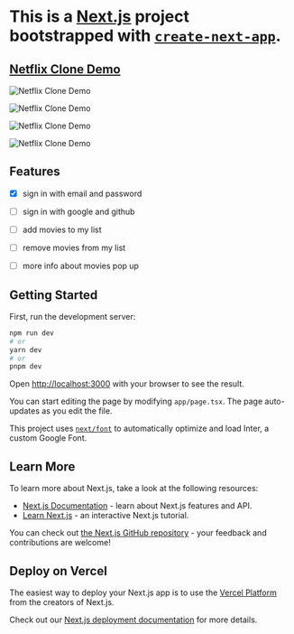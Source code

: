# This is a [Next.js](https://nextjs.org/) project bootstrapped with [`create-next-app`](https://github.com/vercel/next.js/tree/canary/packages/create-next-app).

## [Netflix Clone Demo](https://netflix-clone-eight-sand.vercel.app/)

<!-- image Homepage -->
![Netflix Clone Demo]('/../public/homepage.png', 'Netflix Clone Demo')

<!-- image Sign In -->
![Netflix Clone Demo]('/../public/signin.png', 'Netflix Clone Demo')


<!-- profile -->
![Netflix Clone Demo]('/../public/whowatching.png', 'Netflix Clone Demo')

<!--mylist  -->
![Netflix Clone Demo]('/../public/Mylist.png', 'Netflix Clone Demo')



## Features

- [x] sign in  with email and password
- [ ] sign in with google and github
- [ ] add movies to my list
- [ ] remove movies from my list
- [ ] more info about movies pop up






## Getting Started

First, run the development server:

```bash
npm run dev
# or
yarn dev
# or
pnpm dev
```

Open [http://localhost:3000](http://localhost:3000) with your browser to see the result.

You can start editing the page by modifying `app/page.tsx`. The page auto-updates as you edit the file.

This project uses [`next/font`](https://nextjs.org/docs/basic-features/font-optimization) to automatically optimize and load Inter, a custom Google Font.

## Learn More

To learn more about Next.js, take a look at the following resources:

- [Next.js Documentation](https://nextjs.org/docs) - learn about Next.js features and API.
- [Learn Next.js](https://nextjs.org/learn) - an interactive Next.js tutorial.

You can check out [the Next.js GitHub repository](https://github.com/vercel/next.js/) - your feedback and contributions are welcome!

## Deploy on Vercel

The easiest way to deploy your Next.js app is to use the [Vercel Platform](https://vercel.com/new?utm_medium=default-template&filter=next.js&utm_source=create-next-app&utm_campaign=create-next-app-readme) from the creators of Next.js.

Check out our [Next.js deployment documentation](https://nextjs.org/docs/deployment) for more details.
